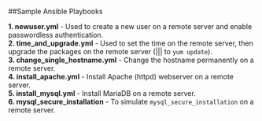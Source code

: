 ##Sample Ansible Playbooks

**1. newuser.yml** - Used to create a new user on a remote server and enable passwordless authentication.  
**2. time\_and\_upgrade.yml** - Used to set the time on the remote server, then upgrade the packages on the remote server (||| to `yum update`).  
**3. change\_single\_hostname.yml** - Change the hostname permanently on a remote server.  
**4. install\_apache.yml** - Install Apache (httpd) webserver on a remote server.  
**5. install\_mysql.yml** - Install MariaDB on a remote server.  
**6. mysql_secure_installation** - To simulate `mysql_secure_installation` on a remote server.  
